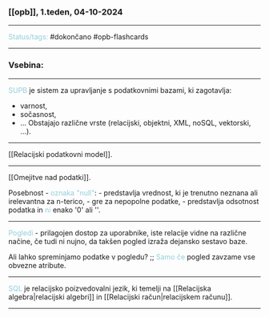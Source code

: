 ### [[opb]], 1.teden, 04-10-2024
---

<font color="#92cddc">Status/tags:</font> #dokončano  #opb-flashcards

---

### Vsebina:
---

<font color="#92cddc">SUPB</font> je sistem za upravljanje s podatkovnimi bazami, ki zagotavlja:
- varnost,
- sočasnost,
- ...
Obstajajo različne vrste (relacijski, objektni, XML, noSQL, vektorski, ...).

---

[[Relacijski podatkovni model]].

---

[[Omejitve nad podatki]].

Posebnost - <font color="#92cddc">oznaka "null"</font>:
	- predstavlja vrednost, ki je trenutno neznana ali irelevantna za n-terico,
	- gre za nepopolne podatke,
	- predstavlja odsotnost podatka in <font color="#92cddc">ni</font> enako '0' ali ''.

---

<font color="#92cddc">Pogledi</font> - prilagojen dostop za uporabnike, iste relacije vidne na različne načine, če tudi ni nujno, da takšen pogled izraža dejansko sestavo baze.

Ali lahko spreminjamo podatke v pogledu? ;; <font color="#92cddc">Samo če</font> pogled zavzame vse obvezne atribute.

---

<font color="#92cddc">SQL</font> je relacijsko poizvedovalni jezik, ki temelji na [[Relacijska algebra|relacijski algebri]] in [[Relacijski račun|relacijskem računu]]. 

---

